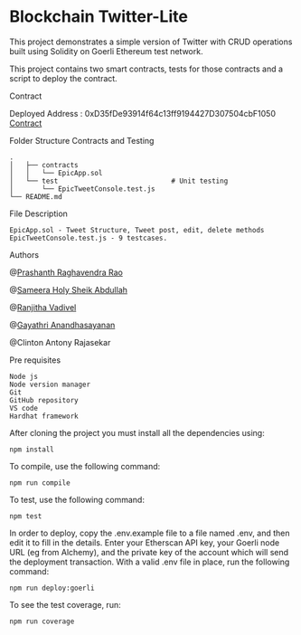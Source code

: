 # Blockchain Twitter-Lite

This project demonstrates a simple version of Twitter with CRUD operations built using Solidity on Goerli Ethereum test network.

This project contains two smart contracts, tests for those contracts and a script to deploy the contract.

Contract

Deployed Address : 0xD35fDe93914f64c13ff9194427D307504cbF1050
[Contract](https://goerli.etherscan.io/address/0xD35fDe93914f64c13ff9194427D307504cbF1050)

Folder Structure
Contracts and Testing
```
.
│   ├── contracts
│   │   └── EpicApp.sol
│   └── test                            # Unit testing
│       └── EpicTweetConsole.test.js
└── README.md
```

File Description

    EpicApp.sol - Tweet Structure, Tweet post, edit, delete methods
    EpicTweetConsole.test.js - 9 testcases.

Authors

@[Prashanth Raghavendra Rao](https://github.com/Prash099)

@[Sameera Holy Sheik Abdullah](https://github.com/iholy19)

@[Ranjitha Vadivel](https://github.com/Ranjithavadivel)

@[Gayathri Anandhasayanan](https://github.com/GayathriAnandhasayanan)

@Clinton Antony Rajasekar

Pre requisites

    Node js
    Node version manager
    Git
    GitHub repository
    VS code
    Hardhat framework

After cloning the project you must install all the dependencies using:

    npm install

To compile, use the following command:

    npm run compile

To test, use the following command:

    npm test

In order to deploy, copy the .env.example file to a file named .env, and then edit it to fill in the details. Enter your Etherscan API key, your Goerli node URL (eg from Alchemy), and the private key of the account which will send the deployment transaction. With a valid .env file in place, run the following command:

    npm run deploy:goerli

To see the test coverage, run:

    npm run coverage